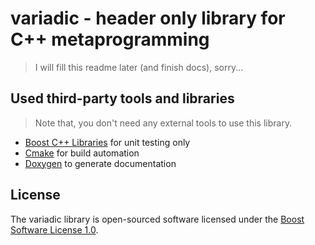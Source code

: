 # variadic - header only library for C++ metaprogramming

> I will fill this readme later (and finish docs), sorry...

## Used third-party tools and libraries

> Note that, you don't need any external tools to use this library.

- [Boost C++ Libraries](http://www.boost.org) for unit testing only
- [Cmake](https://cmake.org) for build automation
- [Doxygen](http://www.stack.nl/%7Edimitri/doxygen) to generate documentation

## License

The variadic library is open-sourced software licensed under the [Boost Software License 1.0](https://opensource.org/licenses/bsl1.0).

